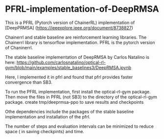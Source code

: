 # PFRL-implementation-of-DeepRMSA
This is a PFRL (Pytorch version of ChainerRL) implementation of [DeepPRMSA] (https://ieeexplore.ieee.org/document/8738827)

Chainerrl and stable baseline are reinforcement learning libraries. The Chainerrl library is tensorflow implementation.  PFRL is the pytorch version of Chaninerrl. 

The stable baseline implementation of DeepRMSA by Carlos Natalino is here: https://github.com/carlosnatalino/optical-rl-gym/blob/main/examples/stable_baselines3/DeepRMSA.ipynb

Here, I implemented it in pfrl and found that pfrl provides faster convergence than SB3. 

To run the PFRL implementation, first install the optical-rl-gym package.
Then move the files in PFRL (not SB3) to the directory of the optical-rl-gym package.
create tmp/deeprmsa-ppo to save results and checkpoints

Othe dependencies include the packages of the stable baseline implementation and installation of the pfrl. 

The number of steps and evaluation intervals can be minimized to reduce space ( in saving checkpints) and time. 
